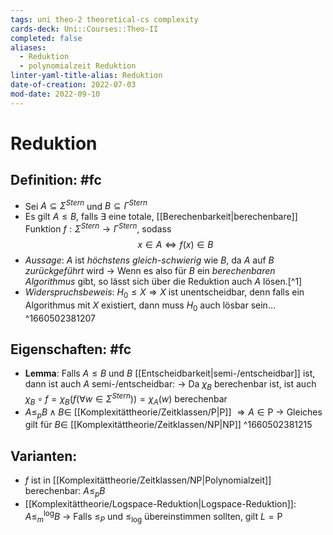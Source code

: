 ```yaml
---
tags: uni theo-2 theoretical-cs complexity
cards-deck: Uni::Courses::Theo-II
completed: false
aliases:
  - Reduktion
  - polynomialzeit Reduktion
linter-yaml-title-alias: Reduktion
date-of-creation: 2022-07-03
mod-date: 2022-09-10
---
```


# Reduktion

## Definition: #fc
- Sei $A \subseteq\Sigma^{Stern}$ und $B\subseteq\Gamma^{Stern}$
- Es gilt $A \leq B$, falls $\exists$ eine totale, [[Berechenbarkeit|berechenbare]] Funktion $f:\Sigma^{Stern}\rightarrow \Gamma^{Stern}$, sodass $$x \in A \Longleftrightarrow f(x) \in B$$
- *Aussage*: $A$ ist *höchstens gleich-schwierig* wie $B$, da $A$ auf $B$ *zurückgeführt* wird
	→ Wenn es also für $B$ ein *berechenbaren Algorithmus* gibt, so lässt sich über die Reduktion auch $A$ lösen.[^1]
- *Widerspruchsbeweis*: $H_0 \leq X\Rightarrow X$ ist unentscheidbar, denn falls ein Algorithmus mit $X$ existiert, dann muss $H_0$ auch lösbar sein…
^1660502381207

## Eigenschaften: #fc
- **Lemma**: Falls $A \leq B$ und $B$ [[Entscheidbarkeit|semi-/entscheidbar]] ist, dann ist auch $A$ semi-/entscheidbar:
	→ Da $\chi_B$ berechenbar ist, ist auch $\chi_B \circ f=\chi_B(f(\forall w\in\Sigma^{Stern}))=\chi_A(w)$ berechenbar
- $A \leq_p B \wedge B \in$ [[Komplexitättheorie/Zeitklassen/P|P]] $\Longrightarrow A\in\text{P}$
	→ Gleiches gilt für $B\in$ [[Komplexitättheorie/Zeitklassen/NP|NP]]
^1660502381215

## Varianten:
- $f$ ist in [[Komplexitättheorie/Zeitklassen/NP|Polynomialzeit]] berechenbar: $A\leq_p B$
- [[Komplexitättheorie/Logspace-Reduktion|Logspace-Reduktion]]: $A\leq^{\log}_m B$
	→ Falls $\leq_P$ und $\leq_{\log}$ übereinstimmen sollten, gilt $L=\text{P}$
